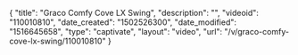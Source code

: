 {
    "title": "Graco Comfy Cove LX Swing",
    "description": "",
    "videoid": "110010810",
    "date_created": "1502526300",
    "date_modified": "1516645658",
    "type": "captivate",
    "layout": "video",
    "url": "\/v\/graco-comfy-cove-lx-swing\/110010810"
}